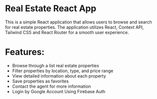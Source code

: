 # Real Estate React App

This is a simple React application that allows users to browse and search for real estate properties. The application utilizes React, Context API, Tailwind CSS and React Router for a smooth user experience.

# Features:
- Browse through a list real estate properties
- Filter properties by location, type, and price range
- View detailed information about each property
- Save properties as favorites
- Contact the agent for more information
- Login by Google Account Using Firebase Auth
